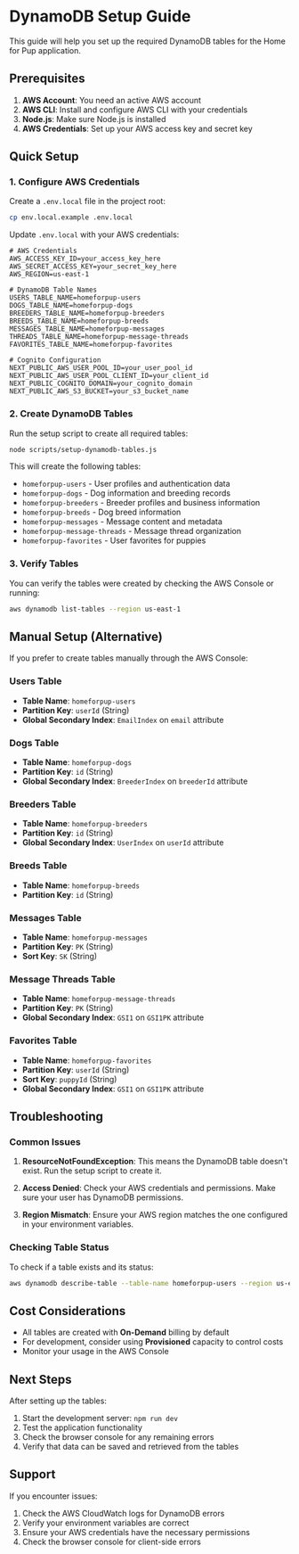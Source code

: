 # DynamoDB Setup Guide

This guide will help you set up the required DynamoDB tables for the Home for Pup application.

## Prerequisites

1. **AWS Account**: You need an active AWS account
2. **AWS CLI**: Install and configure AWS CLI with your credentials
3. **Node.js**: Make sure Node.js is installed
4. **AWS Credentials**: Set up your AWS access key and secret key

## Quick Setup

### 1. Configure AWS Credentials

Create a `.env.local` file in the project root:

```bash
cp env.local.example .env.local
```

Update `.env.local` with your AWS credentials:

```env
# AWS Credentials
AWS_ACCESS_KEY_ID=your_access_key_here
AWS_SECRET_ACCESS_KEY=your_secret_key_here
AWS_REGION=us-east-1

# DynamoDB Table Names
USERS_TABLE_NAME=homeforpup-users
DOGS_TABLE_NAME=homeforpup-dogs
BREEDERS_TABLE_NAME=homeforpup-breeders
BREEDS_TABLE_NAME=homeforpup-breeds
MESSAGES_TABLE_NAME=homeforpup-messages
THREADS_TABLE_NAME=homeforpup-message-threads
FAVORITES_TABLE_NAME=homeforpup-favorites

# Cognito Configuration
NEXT_PUBLIC_AWS_USER_POOL_ID=your_user_pool_id
NEXT_PUBLIC_AWS_USER_POOL_CLIENT_ID=your_client_id
NEXT_PUBLIC_COGNITO_DOMAIN=your_cognito_domain
NEXT_PUBLIC_AWS_S3_BUCKET=your_s3_bucket_name
```

### 2. Create DynamoDB Tables

Run the setup script to create all required tables:

```bash
node scripts/setup-dynamodb-tables.js
```

This will create the following tables:
- `homeforpup-users` - User profiles and authentication data
- `homeforpup-dogs` - Dog information and breeding records
- `homeforpup-breeders` - Breeder profiles and business information
- `homeforpup-breeds` - Dog breed information
- `homeforpup-messages` - Message content and metadata
- `homeforpup-message-threads` - Message thread organization
- `homeforpup-favorites` - User favorites for puppies

### 3. Verify Tables

You can verify the tables were created by checking the AWS Console or running:

```bash
aws dynamodb list-tables --region us-east-1
```

## Manual Setup (Alternative)

If you prefer to create tables manually through the AWS Console:

### Users Table
- **Table Name**: `homeforpup-users`
- **Partition Key**: `userId` (String)
- **Global Secondary Index**: `EmailIndex` on `email` attribute

### Dogs Table
- **Table Name**: `homeforpup-dogs`
- **Partition Key**: `id` (String)
- **Global Secondary Index**: `BreederIndex` on `breederId` attribute

### Breeders Table
- **Table Name**: `homeforpup-breeders`
- **Partition Key**: `id` (String)
- **Global Secondary Index**: `UserIndex` on `userId` attribute

### Breeds Table
- **Table Name**: `homeforpup-breeds`
- **Partition Key**: `id` (String)

### Messages Table
- **Table Name**: `homeforpup-messages`
- **Partition Key**: `PK` (String)
- **Sort Key**: `SK` (String)

### Message Threads Table
- **Table Name**: `homeforpup-message-threads`
- **Partition Key**: `PK` (String)
- **Global Secondary Index**: `GSI1` on `GSI1PK` attribute

### Favorites Table
- **Table Name**: `homeforpup-favorites`
- **Partition Key**: `userId` (String)
- **Sort Key**: `puppyId` (String)
- **Global Secondary Index**: `GSI1` on `GSI1PK` attribute

## Troubleshooting

### Common Issues

1. **ResourceNotFoundException**: This means the DynamoDB table doesn't exist. Run the setup script to create it.

2. **Access Denied**: Check your AWS credentials and permissions. Make sure your user has DynamoDB permissions.

3. **Region Mismatch**: Ensure your AWS region matches the one configured in your environment variables.

### Checking Table Status

To check if a table exists and its status:

```bash
aws dynamodb describe-table --table-name homeforpup-users --region us-east-1
```

## Cost Considerations

- All tables are created with **On-Demand** billing by default
- For development, consider using **Provisioned** capacity to control costs
- Monitor your usage in the AWS Console

## Next Steps

After setting up the tables:

1. Start the development server: `npm run dev`
2. Test the application functionality
3. Check the browser console for any remaining errors
4. Verify that data can be saved and retrieved from the tables

## Support

If you encounter issues:

1. Check the AWS CloudWatch logs for DynamoDB errors
2. Verify your environment variables are correct
3. Ensure your AWS credentials have the necessary permissions
4. Check the browser console for client-side errors
